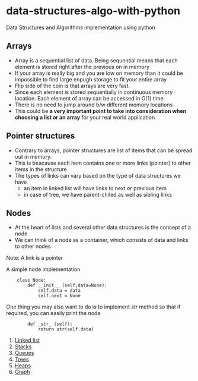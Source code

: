 # data-structures-algo-with-python
Data Structures and Algorithms implementation using python

## Arrays
- Array is a sequential list of data. Being sequential means that each element is stored right after the previous on in memory
- If your array is really big and you are low on memory than it could be impossible to find large enpugh storage to fit your entire array
- Flip side of the coin is that arrays are very fast.
- Since each element is stored sequentially in continuous memory location. Each element of array can be accessed in O(1) time 
- There is no need to jump around b/w different memory locations
- This could be **a very important point to take into consideration when choosing a list or an array** for your real world application

## Pointer structures
- Contrary to arrays, pointer structures are list of items that can be spread out in memory.
- This is beacause each item contains one or more links (pointer) to other items in the structure
- The types of links can vary based on the type of data structures we have 
    - an item in linked list  will have links to next or previous item
    - in case of tree, we have parent-chiled as well as sibling links

## Nodes
- At the heart of lists and several other data structures is the concept of a node
- We can think of a node as a container, which consists of data and links to other nodes  

Note: A link is a pointer

A simple node implementation  

        class Node:  
            def __init__ (self,data=None):
                self.data = data  
                self.next = None

One thing you may also want to do is to implement _str_ method so that if required, you can easily print the node  

            def _str_ (self):
                return str(self.data)


1. [Linked list](./Linked%20list/)
2. [Stacks](./Stacks/)
3. [Queues](./Queues/)
4. [Trees](./Trees/)
5. [Heaps](./Heaps)
6. [Graph](./Graph/)
